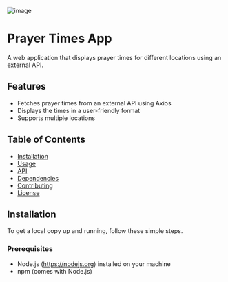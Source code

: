 ![image](https://github.com/user-attachments/assets/df73ac07-16f2-4119-8412-6fd12de8653d)

# Prayer Times App

A web application that displays prayer times for different locations using an external API.



## Features

- Fetches prayer times from an external API using Axios
- Displays the times in a user-friendly format
- Supports multiple locations

## Table of Contents

- [Installation](#installation)
- [Usage](#usage)
- [API](#api)
- [Dependencies](#dependencies)
- [Contributing](#contributing)
- [License](#license)

## Installation

To get a local copy up and running, follow these simple steps.

### Prerequisites

- Node.js (https://nodejs.org) installed on your machine
- npm (comes with Node.js)
